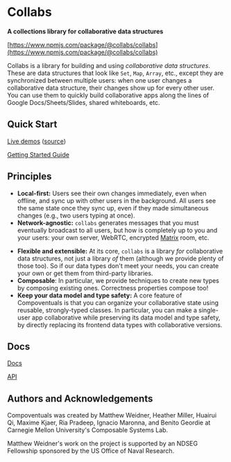 # Collabs

**A collections library for collaborative data structures**

[https://www.npmjs.com/package/@collabs/collabs](https://www.npmjs.com/package/@collabs/collabs)

Collabs is a library for building and using _collaborative data structures_. These are data structures that look like `Set`, `Map`, `Array`, etc., except they are synchronized between multiple users: when one user changes a collaborative data structure, their changes show up for every other user. You can use them to quickly build collaborative apps along the lines of Google Docs/Sheets/Slides, shared whiteboards, etc.

## Quick Start

[Live demos](https://compoventuals-tests.herokuapp.com/) ([source](https://github.com/composablesys/collabs/tree/master/demos))

[Getting Started Guide](./docs/getting_started_guide.md)

## Principles

- **Local-first:** Users see their own changes immediately, even when offline, and sync up with other users in the background. All users see the same state once they sync up, even if they made simultaneous changes (e.g., two users typing at once).
- **Network-agnostic:** `collabs` generates messages that you must eventually broadcast to all users, but how is completely up to you and your users: your own server, WebRTC, encrypted [Matrix](matrix.org) room, etc.
<!-- TODO: link to zero-hosting deployment options (use someone else's); links to docs on each option. Networks page with all options? -->
- **Flexible and extensible:** At its core, `collabs` is a library _for_ collaborative data structures, not just a library _of_ them (although we provide plenty of those too). So if our data types don't meet your needs, you can create your own or get them from third-party libraries.
- **Composable**: In particular, we provide techniques to create new types by composing existing ones. Correctness properties compose too!
- **Keep your data model and type safety:** A core feature of Compoventuals is that you can organize your collaborative state using reusable, strongly-typed classes. In particular, you can make a single-user app collaborative while preserving its data model and type safety, by directly replacing its frontend data types with collaborative versions.

## Docs

[Docs](./docs/index.md)

[API](./docs/typedoc)

## Authors and Acknowledgements

Compoventuals was created by Matthew Weidner, Heather Miller, Huairui Qi, Maxime Kjaer, Ria Pradeep, Ignacio Maronna, and Benito Geordie at Carnegie Mellon University's Composable Systems Lab.

Matthew Weidner's work on the project is supported by an NDSEG Fellowship sponsored by the US Office of Naval Research.
